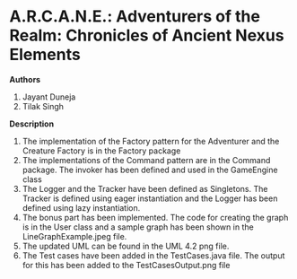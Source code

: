 # A.R.C.A.N.E.: Adventurers of the Realm: Chronicles of Ancient Nexus Elements

**Authors**

1. Jayant Duneja
2. Tilak Singh


**Description**
1. The implementation of the Factory pattern for the Adventurer and the Creature Factory is in the Factory package
2. The implementations of the Command pattern are in the Command package. The invoker has been defined and used in the GameEngine class
3. The Logger and the Tracker have been defined as Singletons. The Tracker is defined using eager instantiation and the Logger has been defined using lazy instantiation.
4. The bonus part has been implemented. The code for creating the graph is in the User class and a sample graph has been shown in the LineGraphExample.jpeg file.
5. The updated UML can be found in the UML 4.2 png file.
6. The Test cases have been added in the TestCases.java file. The output for this has been added to the TestCasesOutput.png file
